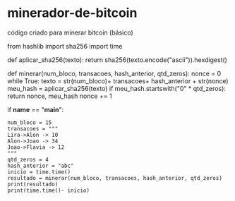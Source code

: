 # minerador-de-bitcoin
código criado para minerar bitcoin (básico)

from hashlib import sha256
import time

def aplicar_sha256(texto):
    return sha256(texto.encode("ascii")).hexdigest()

def minerar(num_bloco, transacoes, hash_anterior, qtd_zeros):
    nonce = 0 
    while True:
        texto = str(num_bloco)+ transacoes+ hash_anterior + str(nonce)
        meu_hash = aplicar_sha256(texto)
        if meu_hash.startswith("0" * qtd_zeros):
            return nonce, meu_hash
        nonce += 1

if __name__ == "__main__":

    num_bloco = 15
    transacoes = """
    Lira->Alon -> 10
    Alon->Joao -> 34
    Joao->Flavia -> 12
    """
    qtd_zeros = 4
    hash_anterior = "abc"
    inicio = time.time()
    resultado = minerar(num_bloco, transacoes, hash_anterior, qtd_zeros)
    print(resultado)
    print(time.time()- inicio)
